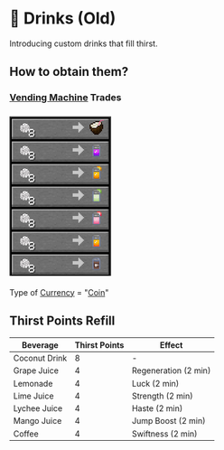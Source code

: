 # 🍺 Drinks (Old)

Introducing custom drinks that fill thirst.

## How to obtain them?

### [Vending Machine](drinks-old.md#vending-machine-trades) Trades

### ![](<../../.gitbook/assets/image (145) (1).png>)

Type of [Currency](broken-reference) = "[Coin](../currencies/coin.md)"

## Thirst Points Refill

| Beverage      | Thirst Points | Effect               |
| ------------- | ------------- | -------------------- |
| Coconut Drink | 8             | -                    |
| Grape Juice   | 4             | Regeneration (2 min) |
| Lemonade      | 4             | Luck (2 min)         |
| Lime Juice    | 4             | Strength (2 min)     |
| Lychee Juice  | 4             | Haste (2 min)        |
| Mango Juice   | 4             | Jump Boost (2 min)   |
| Coffee        | 4             | Swiftness (2 min)    |
